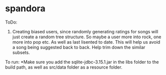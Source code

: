 # spandora

ToDo:

1. Creating biased users, since randomly generating ratings for songs will just create a random tree structure. So maybe a user more into rock, one more into pop etc. As well as last lisented to date. This will help us avoid a song being suggested back to back. Help trim down the similar subsets.

      
To run:
*Make sure you add the sqlite-jdbc-3.15.1.jar in the libs folder to the build path, as well as src/data folder as a resource folder.
